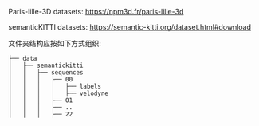 Paris-lille-3D datasets: https://npm3d.fr/paris-lille-3d


semanticKITTI datasets: https://semantic-kitti.org/dataset.html#download





文件夹结构应按如下方式组织:


```
├── data
│   ├── semantickitti
│   │   ├── sequences
│   │   │   ├── 00
│   │   │   │   ├── labels
│   │   │   │   ├── velodyne
│   │   │   ├── 01
│   │   │   ├── ..
│   │   │   ├── 22
```
